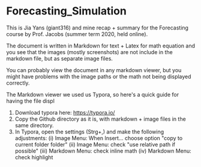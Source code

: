 # Forecasting_Simulation

This is Jia Yans (giant316) and mine recap + summary for the Forecasting course by Prof. Jacobs (summer term 2020, held online).

The document is written in Markdown for text + Latex for math equation and you see that the images (mostly screenshots) are not include in the markdown file, but as separate image files.

You can probably view the document in any markdown viewer, but you might have problems with the image paths  or the math not being displayed correctly.

The Markdown viewer we used us Typora, so here's a quick guide for having the file displ

1. Download typora here: https://typora.io/
2. Copy the Github directory as it is, with markdown + image files in the same directory.
3. In Typora, open the settings (Strg+,) and make the following adjustments:
  (i) Image Menu: When Insert... choose option "copy to current folder folder"
  (ii) Image Menu: check "use relative path if possible"
  (iii) Markdown Menu: check inline math
  (iv) Markdown Menu: check highlight
